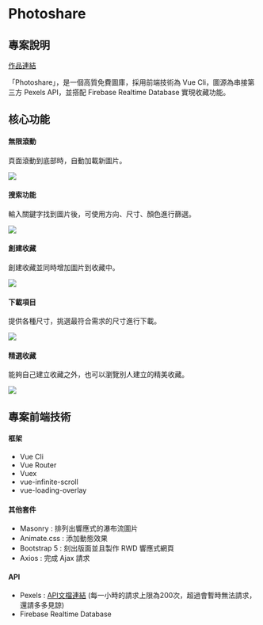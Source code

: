 # Photoshare

## 專案說明

[作品連結](https://doublesung.github.io/photoshare/)

「Photoshare」，是一個高質免費圖庫，採用前端技術為 Vue Cli，圖源為串接第三方 Pexels API，並搭配 Firebase Realtime Database 實現收藏功能。

## 核心功能

#### 無限滾動

頁面滾動到底部時，自動加載新圖片。

![](https://github.com/doublesung/photoshare/blob/gh-pages/infinite-scroll.gif)

#### 搜索功能

輸入關鍵字找到圖片後，可使用方向、尺寸、顏色進行篩選。

![](https://github.com/doublesung/photoshare/blob/gh-pages/search.gif)

#### 創建收藏

創建收藏並同時增加圖片到收藏中。

![](https://github.com/doublesung/photoshare/blob/gh-pages/add-collection.gif)

#### 下載項目

提供各種尺寸，挑選最符合需求的尺寸進行下載。

![](https://github.com/doublesung/photoshare/blob/gh-pages/download.gif)

#### 精選收藏

能夠自己建立收藏之外，也可以瀏覽別人建立的精美收藏。

![](https://github.com/doublesung/photoshare/blob/gh-pages/collection.gif)

## 專案前端技術

#### 框架

- Vue Cli
- Vue Router
- Vuex
- vue-infinite-scroll
- vue-loading-overlay

#### 其他套件

- Masonry : 排列出響應式的瀑布流圖片
- Animate.css : 添加動態效果
- Bootstrap 5 : 刻出版面並且製作 RWD 響應式網頁
- Axios : 完成 Ajax 請求

#### API

- Pexels : [API文檔連結](https://www.pexels.com/zh-tw/api/documentation/?language=javascript#photos-curated) (每一小時的請求上限為200次，超過會暫時無法請求，還請多多見諒)
- Firebase Realtime Database 
